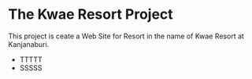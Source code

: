 # The Kwae Resort Project
This project is ceate a Web Site for Resort in the name of Kwae Resort at Kanjanaburi. 
* TTTTT
* SSSSS
